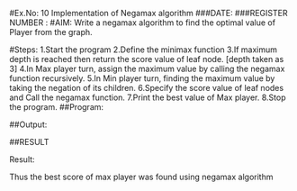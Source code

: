 #Ex.No: 10 Implementation of Negamax algorithm 
###DATE:
###REGISTER NUMBER :
#AIM:
Write a negamax algorithm to find the optimal value of Player from the graph.

#Steps:
1.Start the program
2.Define the minimax function
3.If maximum depth is reached then return the score value of leaf node. [depth taken as 3]
4.In Max player turn, assign the  maximum value by calling the negamax function recursively.
5.In Min player turn, finding the maximum value by taking the negation of its children.
6.Specify the score value of leaf nodes and Call the negamax function.
7.Print the best value of Max player.
8.Stop the program.
##Program:



##Output:

##RESULT



Result:



Thus the best score of max player was found using negamax algorithm
